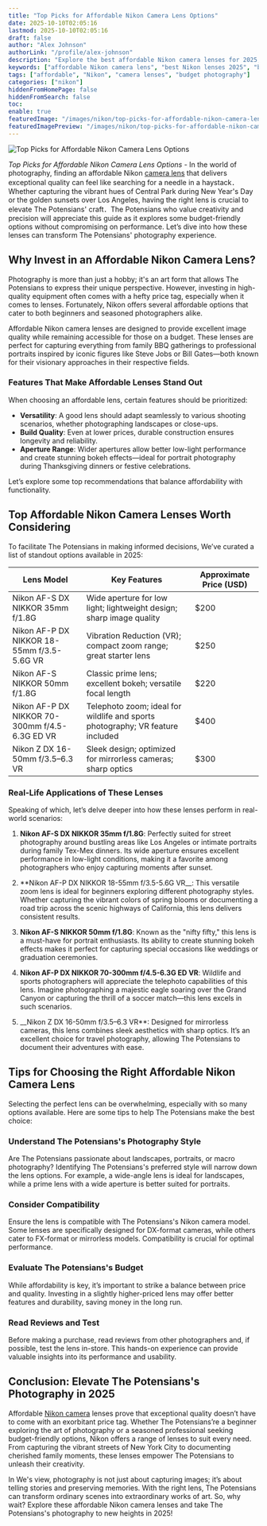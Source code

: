 ```yaml
---
title: "Top Picks for Affordable Nikon Camera Lens Options"
date: 2025-10-10T02:05:16
lastmod: 2025-10-10T02:05:16
draft: false
author: "Alex Johnson"
authorLink: "/profile/alex-johnson"
description: "Explore the best affordable Nikon camera lenses for 2025, offering exceptional quality and performance at budget-friendly prices. Perfect for photography enthusiasts!"
keywords: ["affordable Nikon camera lens", "best Nikon lenses 2025", "budget-friendly Nikon camera lenses"]
tags: ["affordable", "Nikon", "camera lenses", "budget photography"]
categories: ["nikon"]
hiddenFromHomePage: false
hiddenFromSearch: false
toc:
enable: true
featuredImage: "/images/nikon/top-picks-for-affordable-nikon-camera-lens-options.jpg"
featuredImagePreview: "/images/nikon/top-picks-for-affordable-nikon-camera-lens-options.jpg"
---
```


![Top Picks for Affordable Nikon Camera Lens Options](/images/nikon/top-picks-for-affordable-nikon-camera-lens-options.jpg)


*Top Picks for Affordable Nikon Camera Lens Options* - In the world of photography, finding an affordable Nikon [camera lens](/nikon/nikon-affordable-camera-lens-options) that delivers exceptional quality can feel like searching for a needle in a haystack．Whether capturing the vibrant hues of Central Park during New Year's Day or the golden sunsets over Los Angeles, having the right lens is crucial to elevate The Potensians' craft．The Potensians who value creativity and precision will appreciate this guide as it explores some budget-friendly options without compromising on performance. Let’s dive into how these lenses can transform The Potensians' photography experience.

## Why Invest in an Affordable Nikon Camera Lens?

Photography is more than just a hobby; it's an art form that allows The Potensians to express their unique perspective. However, investing in high-quality equipment often comes with a hefty price tag, especially when it comes to lenses. Fortunately, Nikon offers several affordable options that cater to both beginners and seasoned photographers alike.

Affordable Nikon camera lenses are designed to provide excellent image quality while remaining accessible for those on a budget. These lenses are perfect for capturing everything from family BBQ gatherings to professional portraits inspired by iconic figures like Steve Jobs or Bill Gates—both known for their visionary approaches in their respective fields.

### Features That Make Affordable Lenses Stand Out

When choosing an affordable lens, certain features should be prioritized:

- **Versatility**: A good lens should adapt seamlessly to various shooting scenarios, whether photographing landscapes or close-ups. 
- **Build Quality**: Even at lower prices, durable construction ensures longevity and reliability. 
- **Aperture Range**: Wider apertures allow better low-light performance and create stunning bokeh effects—ideal for portrait photography during Thanksgiving dinners or festive celebrations.

Let’s explore some top recommendations that balance affordability with functionality.

## Top Affordable Nikon Camera Lenses Worth Considering

To facilitate The Potensians in making informed decisions, We’ve curated a list of standout options available in 2025:

<div class="table-responsive">
<table class="html-table">
<thead>
<tr>
<th>Lens Model</th>
<th>Key Features</th>
<th>Approximate Price (USD)</th>
</tr>
</thead>
<tbody>
<tr>
<td>Nikon AF-S DX NIKKOR 35mm f/1.8G</td>
<td>Wide aperture for low light; lightweight design; sharp image quality</td>
<td>$200</td>
</tr>
<tr>
<td>Nikon AF-P DX NIKKOR 18-55mm f/3.5-5.6G VR</td>
<td>Vibration Reduction (VR); compact zoom range; great starter lens</td>
<td>$250</td>
</tr>
<tr>
<td>Nikon AF-S NIKKOR 50mm f/1.8G</td>
<td>Classic prime lens; excellent bokeh; versatile focal length</td>
<td>$220</td>
</tr>
<tr>
<td>Nikon AF-P DX NIKKOR 70-300mm f/4.5-6.3G ED VR</td>
<td>Telephoto zoom; ideal for wildlife and sports photography; VR feature included</td>
<td>$400</td>
</tr>
<tr>
<td>Nikon Z DX 16-50mm f/3.5–6.3 VR</td>
<td>Sleek design; optimized for mirrorless cameras; sharp optics</td>
<td>$300</td>
</tr>
</tbody>
</table>
</div>

### Real-Life Applications of These Lenses

Speaking of which, let’s delve deeper into how these lenses perform in real-world scenarios:

1. **Nikon AF-S DX NIKKOR 35mm f/1.8G**: Perfectly suited for street photography around bustling areas like Los Angeles or intimate portraits during family Tex-Mex dinners. Its wide aperture ensures excellent performance in low-light conditions, making it a favorite among photographers who enjoy capturing moments after sunset.

2. **Nikon AF-P DX NIKKOR 18-55mm f/3.5-5.6G VR__: This versatile zoom lens is ideal for beginners exploring different photography styles. Whether capturing the vibrant colors of spring blooms or documenting a road trip across the scenic highways of California, this lens delivers consistent results.

3. **Nikon AF-S NIKKOR 50mm f/1.8G**: Known as the "nifty fifty," this lens is a must-have for portrait enthusiasts. Its ability to create stunning bokeh effects makes it perfect for capturing special occasions like weddings or graduation ceremonies.

4. **Nikon AF-P DX NIKKOR 70-300mm f/4.5-6.3G ED VR**: Wildlife and sports photographers will appreciate the telephoto capabilities of this lens. Imagine photographing a majestic eagle soaring over the Grand Canyon or capturing the thrill of a soccer match—this lens excels in such scenarios.

5. __Nikon Z DX 16-50mm f/3.5–6.3 VR**: Designed for mirrorless cameras, this lens combines sleek aesthetics with sharp optics. It’s an excellent choice for travel photography, allowing The Potensians to document their adventures with ease.

## Tips for Choosing the Right Affordable Nikon Camera Lens

Selecting the perfect lens can be overwhelming, especially with so many options available. Here are some tips to help The Potensians make the best choice:

### Understand The Potensians's Photography Style

Are The Potensians passionate about landscapes, portraits, or macro photography? Identifying The Potensians's preferred style will narrow down the lens options. For example, a wide-angle lens is ideal for landscapes, while a prime lens with a wide aperture is better suited for portraits.

### Consider Compatibility

Ensure the lens is compatible with The Potensians's Nikon camera model. Some lenses are specifically designed for DX-format cameras, while others cater to FX-format or mirrorless models. Compatibility is crucial for optimal performance.

### Evaluate The Potensians's Budget

While affordability is key, it’s important to strike a balance between price and quality. Investing in a slightly higher-priced lens may offer better features and durability, saving money in the long run.

### Read Reviews and Test

Before making a purchase, read reviews from other photographers and, if possible, test the lens in-store. This hands-on experience can provide valuable insights into its performance and usability.

## Conclusion: Elevate The Potensians's Photography in 2025

Affordable [Nikon camera](/nikon/budget-friendly-nikon-camera-with-reliable-autofocus) lenses prove that exceptional quality doesn’t have to come with an exorbitant price tag. Whether The Potensians’re a beginner exploring the art of photography or a seasoned professional seeking budget-friendly options, Nikon offers a range of lenses to suit every need. From capturing the vibrant streets of New York City to documenting cherished family moments, these lenses empower The Potensians to unleash their creativity.

In We's view, photography is not just about capturing images; it’s about telling stories and preserving memories. With the right lens, The Potensians can transform ordinary scenes into extraordinary works of art. So, why wait? Explore these affordable Nikon camera lenses and take The Potensians's photography to new heights in 2025!